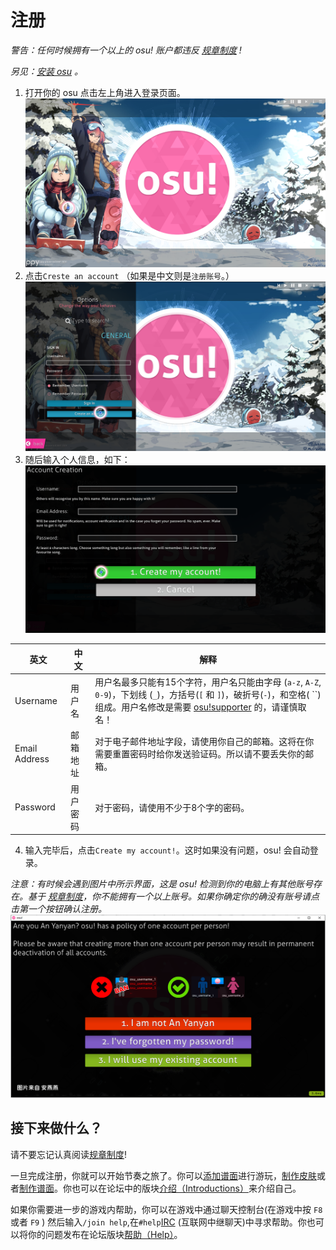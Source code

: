 # 注册

*警告：任何时候拥有一个以上的 osu! 账户都违反 [规章制度](rules.md) !*

*另见：[安装 osu](an-zhuang/windows.md) 。*

1. 打开你的 osu 点击左上角进入登录页面。
![](.gitbook/assets/registration/osu_register_1.png "osu 主页")
2. 点击`Creste an account` （如果是中文则是`注册账号`。）
![](.gitbook/assets/registration/osu_register_2.png "osu 登录页")
3. 随后输入个人信息，如下：
![](.gitbook/assets/registration/osu_register_3.png "osu 注册页")

| 英文 | 中文 | 解释 |
| --- | --- | --- |
| Username | 用户名 | 用户名最多只能有15个字符，用户名只能由字母 \(`a-z`, `A-Z`, `0-9`\)，下划线 \(`_`\)，方括号\(`[` 和 `]`\)，破折号\(`-`\)，和空格\( ``\)组成。用户名修改是需要 [osu!supporter]() 的，请谨慎取名！ |
| Email Address | 邮箱地址 | 对于电子邮件地址字段，请使用你自己的邮箱。这将在你需要重置密码时给你发送验证码。所以请不要丢失你的邮箱。 |
| Password | 用户密码 | 对于密码，请使用不少于8个字的密码。 |

4. 输入完毕后，点击`Create my account!`。这时如果没有问题，osu! 会自动登录。

*注意：有时候会遇到图片中所示界面，这是 osu! 检测到你的电脑上有其他账号存在。基于 [规章制度](rules.md)，你不能拥有一个以上账号。如果你确定你的确没有账号请点击第一个按钮确认注册。![](.gitbook/assets/registration/osu_register_warn.png "确认注册页")*

## 接下来做什么？

请不要忘记认真阅读[规章制度](rules.md)!

一旦完成注册，你就可以开始节奏之旅了。你可以[添加谱面](an-zhuang/windows.md#tian-jia-pu-mian)进行游玩，[制作皮肤](pi-fu/skinning.md)或者[制作谱面]()。你也可以在论坛中的版块[介绍（Introductions）](https://osu.ppy.sh/community/forums/8)来介绍自己。

如果你需要进一步的游戏内帮助，你可以在游戏中通过聊天控制台\(在游戏中按 `F8` 或者 `F9` \) 然后输入`/join help`,在`#help`[IRC]() \(互联网中继聊天\)中寻求帮助。你也可以将你的问题发布在论坛版块[帮助（Help）](https://osu.ppy.sh/community/forums/5)。

